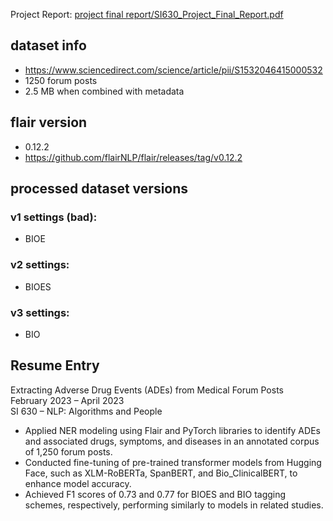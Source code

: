 

Project Report: [project final report/SI630_Project_Final_Report.pdf](https://github.com/Unusuala1l2e3x4/Extracting-ADEs-from-Medical-Forum-Posts/blob/main/project%20final%20report/SI630_Project_Final_Report.pdf)



## dataset info
- https://www.sciencedirect.com/science/article/pii/S1532046415000532
- 1250 forum posts
- 2.5 MB when combined with metadata



## flair version
- 0.12.2
- https://github.com/flairNLP/flair/releases/tag/v0.12.2


## processed dataset versions
### v1 settings (bad):
- BIOE

### v2 settings:
- BIOES

### v3 settings:
- BIO




## Resume Entry
Extracting Adverse Drug Events (ADEs) from Medical Forum Posts\
February 2023 – April 2023\
SI 630 – NLP: Algorithms and People
-	Applied NER modeling using Flair and PyTorch libraries to identify ADEs and associated drugs, symptoms, and diseases in an annotated corpus of 1,250 forum posts.
-	Conducted fine-tuning of pre-trained transformer models from Hugging Face, such as XLM-RoBERTa, SpanBERT, and Bio_ClinicalBERT, to enhance model accuracy.
-	Achieved F1 scores of 0.73 and 0.77 for BIOES and BIO tagging schemes, respectively, performing similarly to models in related studies.
